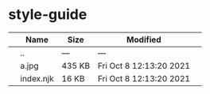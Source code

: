 style-guide
===========

<table><thead><tr class="header"><th></th><th>Name</th><th>Size</th><th>Modified</th><th></th></tr></thead><tbody><tr class="odd"><td></td><td><span class="goup">..</span></td><td>—</td><td>—</td><td></td></tr><tr class="even"><td></td><td><span class="name">a.jpg</span></td><td>435 KB</td><td>Fri Oct 8 12:13:20 2021</td><td></td></tr><tr class="odd"><td></td><td><span class="name">index.njk</span></td><td>16 KB</td><td>Fri Oct 8 12:13:20 2021</td><td></td></tr></tbody></table>

